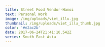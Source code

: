 ```yaml
---
title: Street Food Vendor-Hanoi
text: Personal Work
image: /img/uploads/viet_illu.jpg
thumbnail: /img/uploads/viet_illu_thumb.jpg
color: '#e2ac2b'
date: 2017-06-24T21:41:10.542Z
series: South East Asia
---
```




